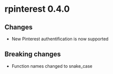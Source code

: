 # rpinterest 0.4.0

## Changes

* New Pinterest authentification is now supported

## Breaking changes 

* Function names changed to snake_case